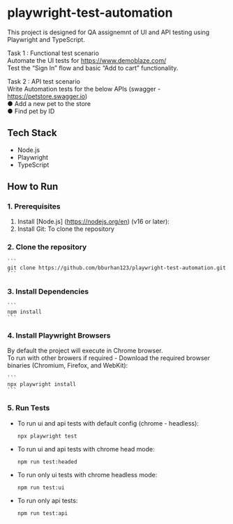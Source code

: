 # playwright-test-automation
This project is designed for QA assignemnt of UI and API testing using Playwright and TypeScript.

Task 1 : Functional test scenario  
Automate the UI tests for https://www.demoblaze.com/  
Test the “Sign In” flow and basic “Add to cart” functionality.

Task 2 : API test scenario  
Write Automation tests for the below APIs (swagger -  https://petstore.swagger.io)  
● Add a new pet to the store  
● Find pet by ID

## Tech Stack
* Node.js
* Playwright
* TypeScript

## How to Run

### 1. Prerequisites
1. Install [Node.js] (https://nodejs.org/en) (v16 or later):
2. Install Git: To clone the repository


### 2. Clone the repository
    ```
    git clone https://github.com/bburhan123/playwright-test-automation.git
    ```

### 3. Install Dependencies
    ```
    npm install 
    ```

### 4. Install Playwright Browsers
By default the project will execute in Chrome browser.  
To run with other browers if required - Download the required browser binaries (Chromium, Firefox, and WebKit):  
    
    ```
    npx playwright install
    ```

### 5. Run Tests
* To run ui and api tests with default config (chrome - headless):
   ```
   npx playwright test
   ```

* To run ui and api tests with chrome head mode:
   ```
   npm run test:headed
   ```

* To run only ui tests with chrome headless mode:
   ```
   npm run test:ui
   ```

* To run only api tests:
   ```
   npm run test:api
   ```